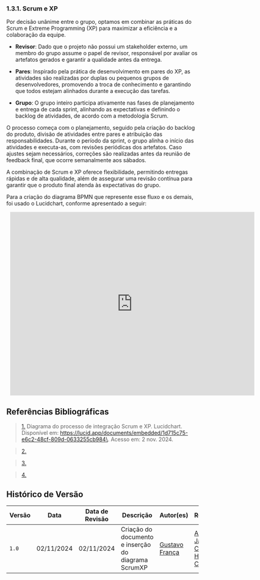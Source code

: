### 1.3.1. Scrum e XP

Por decisão unânime entre o grupo, optamos em combinar as práticas do Scrum e Extreme Programming (XP) para maximizar a eficiência e a colaboração da equipe.

- **Revisor**: Dado que o projeto não possui um stakeholder externo, um membro do grupo assume o papel de revisor, responsável por avaliar os artefatos gerados e garantir a qualidade antes da entrega.

- **Pares**: Inspirado pela prática de desenvolvimento em pares do XP, as atividades são realizadas por duplas ou pequenos grupos de desenvolvedores, promovendo a troca de conhecimento e garantindo que todos estejam alinhados durante a execução das tarefas.

- **Grupo**: O grupo inteiro participa ativamente nas fases de planejamento e entrega de cada sprint, alinhando as expectativas e definindo o backlog de atividades, de acordo com a metodologia Scrum.

O processo começa com o planejamento, seguido pela criação do backlog do produto, divisão de atividades entre pares e atribuição das responsabilidades. Durante o período da sprint, o grupo alinha o início das atividades e executa-as, com revisões periódicas dos artefatos. Caso ajustes sejam necessários, correções são realizadas antes da reunião de feedback final, que ocorre semanalmente aos sábados.

A combinação de Scrum e XP oferece flexibilidade, permitindo entregas rápidas e de alta qualidade, além de assegurar uma revisão contínua para garantir que o produto final atenda às expectativas do grupo.

Para a criação do diagrama BPMN que represente esse fluxo e os demais, foi usado o Lucidchart, conforme apresentado a seguir: 

<div style="width: 935px; height: 480px; margin: 10px; position: relative;">
  <iframe allowfullscreen frameborder="0" style="width:640px; height:480px" 
          src="https://lucid.app/documents/embedded/1d715c75-e6c2-48cf-809d-0633255cb984" 
          id="4OCnk7_HnC8_">
  </iframe>
</div>

## <a>Referências Bibliográficas</a>

> <a id="REF1" href="#anchor_1">1.</a> Diagrama do processo de integração Scrum e XP. Lucidchart. Disponível em: <https://lucid.app/documents/embedded/1d715c75-e6c2-48cf-809d-0633255cb984\>. Acesso em: 2 nov. 2024.

> <a id="REF2" href="#anchor_2">2.</a> 

> <a id="REF3" href="#anchor_3">3.</a> 

> <a id="REF4" href="#anchor_4">4.</a> 

## Histórico de Versão

| Versão | Data       | Data de Revisão          | Descrição            | Autor(es)                       | Revisor(es)                       |
| ------ | ---------- | ------------------------ | -------------------- | ------------------------------- | --------------------------------- | 
| `1.0`    | 02/11/2024 | 02/11/2024               | Criação do documento e inserção do diagrama ScrumXP | [Gustavo França](https://github.com/gustavofbs) | [Artur Jackson](https://github.com/artur-jack), [Caio Sulz](https://github.com/Caio-Sulz) e [Harryson C. Martins](https://github.com/harry-cmartin) |


